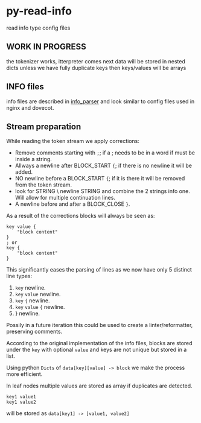 # py-read-info
read info type config files

## WORK IN PROGRESS

the tokenizer works, itterpreter comes next
data will be stored in nested dicts unless we have fully duplicate keys then keys/values will be arrays

## INFO files

info files are described in
[info_parser](https://www.boost.org/doc/libs/1_85_0/doc/html/property_tree/parsers.html#property_tree.parsers.info_parser)
and look similar to config files used in nginx and dovecot.


## Stream preparation

While reading the token stream we apply corrections:

 - Remove comments starting with `;`; if a ; needs to be in a word if must be inside a string.
 - Allways a newline after BLOCK_START `{`; if there is no newline it will be added.
 - NO newline before a BLOCK_START `{`; if it is there it will be removed from the token stream.
 - look for STRING \\ newline STRING and combine the 2 strings info one.
    Will allow for multiple continuation lines.
 - A newline before and after a BLOCK_CLOSE `}`.

As a result of the corrections blocks will always be seen as:


    key value {
        "block content"
    }
    ; or
    key {
        "block content"
    }

This significantly eases the parsing of lines as we now have only 5 distinct line types:

 1. `key` newline.
 1. `key` `value` newline.
 1. `key` `{` newline.
 1. `key` `value` `{` newline.
 1. } newline.

Possily in a future iteration this could be used to create a linter/reformatter, preserving comments.


According to the original implementation of the info files,
blocks are stored under the `key` with optional `value` and keys are not unique but stored in a list.

Using python `Dicts` of
`data[key][value] -> block`
we make the process more efficient.

In leaf nodes multiple values are stored as array if duplicates are detected.

    key1 value1
    key1 value2

will be stored as `data[key1] -> [value1, value2]`

